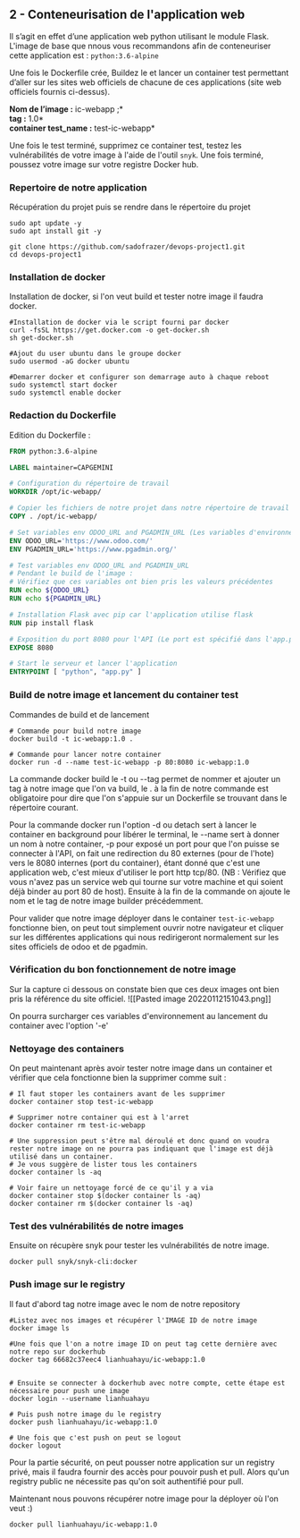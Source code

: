## 2 - Conteneurisation de l'application web

Il s’agit en effet d’une application web python utilisant le module Flask. L'image de base que nnous vous recommandons afin de conteneuriser cette application est : `python:3.6-alpine`

Une fois le Dockerfile crée, Buildez le et lancer un container test permettant d’aller sur les sites web officiels de chacune de ces applications (site web officiels fournis ci-dessus).

**Nom de l’image :** ic-webapp ;*  
**tag :** 1.0*  
**container test_name :** test-ic-webapp*

Une fois le test terminé, supprimez ce container test, testez les vulnérabilités de votre image à l'aide de l'outil `snyk`. Une fois terminé, poussez votre image sur votre registre Docker hub.

### Repertoire de notre application
Récupération du projet puis se rendre dans le répertoire du projet
```shell
sudo apt update -y
sudo apt install git -y

git clone https://github.com/sadofrazer/devops-project1.git
cd devops-project1
```

### Installation de docker
Installation de docker, si l'on veut build et tester notre image il faudra docker.
```shell
#Installation de docker via le script fourni par docker
curl -fsSL https://get.docker.com -o get-docker.sh
sh get-docker.sh

#Ajout du user ubuntu dans le groupe docker
sudo usermod -aG docker ubuntu

#Demarrer docker et configurer son demarrage auto à chaque reboot
sudo systemctl start docker
sudo systemctl enable docker
```


### Redaction du Dockerfile
Edition du Dockerfile :
```dockerfile
FROM python:3.6-alpine

LABEL maintainer=CAPGEMINI

# Configuration du répertoire de travail
WORKDIR /opt/ic-webapp/

# Copier les fichiers de notre projet dans notre répertoire de travail
COPY . /opt/ic-webapp/

# Set variables env ODOO_URL and PGADMIN_URL (Les variables d'environnement sont spécifié dans l'app.py)
ENV ODOO_URL='https://www.odoo.com/'
ENV PGADMIN_URL='https://www.pgadmin.org/'

# Test variables env ODOO_URL and PGADMIN_URL
# Pendant le build de l'image : 
# Vérifiez que ces variables ont bien pris les valeurs précédentes 
RUN echo ${ODOO_URL}
RUN echo ${PGADMIN_URL}

# Installation Flask avec pip car l'application utilise flask
RUN pip install flask

# Exposition du port 8080 pour l'API (Le port est spécifié dans l'app.py Run Flask Application)
EXPOSE 8080

# Start le serveur et lancer l'application
ENTRYPOINT [ "python", "app.py" ]
```

### Build de notre image et lancement du container test
Commandes de build et de lancement
```shell
# Commande pour build notre image
docker build -t ic-webapp:1.0 .

# Commande pour lancer notre container
docker run -d --name test-ic-webapp -p 80:8080 ic-webapp:1.0
```

La commande docker build le -t ou --tag permet de nommer et ajouter un tag à notre image que l'on va build, le . à la fin de notre commande est obligatoire pour dire que l'on s'appuie sur un Dockerfile se trouvant dans le répertoire courant.

Pour la commande docker run l'option -d ou detach sert à lancer le container en background pour libérer le terminal, le --name sert à donner un nom à notre container, -p pour exposé un port pour que l'on puisse se connecter à l'API, on fait une redirection du 80 externes (pour de l'hote) vers le 8080 internes (port du container), étant donné que c'est une application web, c'est mieux d'utiliser le port http tcp/80. (NB : Vérifiez que vous n'avez pas un service web qui tourne sur votre machine et qui soient déjà binder au port 80 de host). Ensuite à la fin de la commande on ajoute le nom et le tag de notre image builder précédemment.


Pour valider que notre image déployer dans le container `test-ic-webapp` fonctionne bien, on peut tout simplement ouvrir notre navigateur et cliquer sur les différentes applications qui nous redirigeront normalement sur les sites officiels de odoo et de pgadmin.

### Vérification du bon fonctionnement de notre image
Sur la capture ci dessous on constate bien que ces deux images ont bien pris la référence du site officiel.
![[Pasted image 20220112151043.png]]

On pourra surcharger ces variables d'environnement au lancement du container avec l'option '-e' 

### Nettoyage des containers
On peut maintenant après avoir tester notre image dans un container et vérifier que cela fonctionne bien la supprimer comme suit :

```shell
# Il faut stoper les containers avant de les supprimer
docker container stop test-ic-webapp

# Supprimer notre container qui est à l'arret
docker container rm test-ic-webapp

# Une suppression peut s'être mal déroulé et donc quand on voudra rester notre image on ne pourra pas indiquant que l'image est déjà utilisé dans un container.
# Je vous suggère de lister tous les containers
docker container ls -aq

# Voir faire un nettoyage forcé de ce qu'il y a via
docker container stop $(docker container ls -aq)
docker container rm $(docker container ls -aq)
```


### Test des vulnérabilités de notre images
Ensuite on récupère snyk pour tester les vulnérabilités de notre image.

```shell
docker pull snyk/snyk-cli:docker

```




### Push image sur le registry
Il faut d'abord tag notre image avec le nom de notre repository

```shell
#Listez avec nos images et récupérer l'IMAGE ID de notre image
docker image ls

#Une fois que l'on a notre image ID on peut tag cette dernière avec notre repo sur dockerhub
docker tag 66682c37eec4 lianhuahayu/ic-webapp:1.0


# Ensuite se connecter à dockerhub avec notre compte, cette étape est nécessaire pour push une image
docker login --username lianhuahayu

# Puis push notre image du le registry
docker push lianhuahayu/ic-webapp:1.0

# Une fois que c'est push on peut se logout
docker logout
```

Pour la partie sécurité, on peut pousser notre application sur un registry privé, mais il faudra fournir des accès pour pouvoir push et pull. Alors qu'un registry public ne nécessite pas qu'on soit authentifié pour pull.

Maintenant nous pouvons récupérer notre image pour la déployer où l'on veut :)
```shell
docker pull lianhuahayu/ic-webapp:1.0
```


